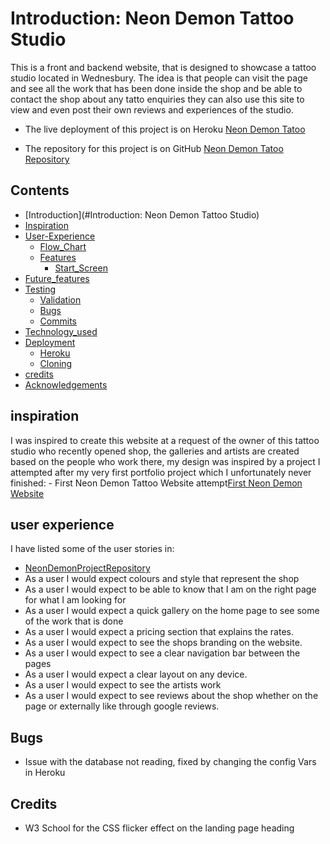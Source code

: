 # Introduction: Neon Demon Tattoo Studio

This is a front and backend website, that is designed to showcase a tattoo studio located in Wednesbury.
The idea is that people can visit the page and see all the work that has been done inside the shop and be able to contact
the shop about any tatto enquiries they can also use this site to view and even post their own reviews and experiences of the studio.

- The live deployment of this project is on Heroku [Neon Demon Tatoo](https://neondemontattoostudio-7b563027908c.herokuapp.com/)
  
- The repository for this project is on GitHub [Neon Demon Tatoo Repository](https://github.com/LiamEdwards931/NeonDemonPortfolioProject4?tab=readme-ov-file)
  
## Contents

- [Introduction](#Introduction: Neon Demon Tattoo Studio)
- [Inspiration](#inspiration)
- [User-Experience](#user-experience)
  - [Flow_Chart](#flow-chart)
  - [Features](#features)
    - [Start_Screen](#start-screen) 
- [Future_features](#future-features)
- [Testing](#testing)
  - [Validation](#technology)
  - [Bugs](#bugs)
  - [Commits](#commits)
- [Technology_used](#technology-used)
- [Deployment](#deployment)
  - [Heroku](#heroku)
  - [Cloning](#cloning-a-repository)
- [credits](#credits)
- [Acknowledgements](#acknowledgments)

## inspiration

I was inspired to create this website at a request of the owner of this tattoo studio who recently opened shop,
the galleries and artists are created based on the people who work there,
my design was inspired by a project I attempted after my very first portfolio project which I unfortunately never finished:
    - First Neon Demon Tattoo Website attempt[First Neon Demon Website](https://liamedwards931.github.io/neon-demon/)

## user experience

I have listed some of the user stories in:

- [NeonDemonProjectRepository](https://github.com/users/LiamEdwards931/projects/4/views/1)
- As a user I would expect colours and style that represent the shop
- As a user I would expect to be able to know that I am on the right page for what I am looking for
- As a user I would expect a quick gallery on the home page to see some of the work that is done
- As a user I would expect a pricing section that explains the rates.
- As a user I would expect to see the shops branding on the website.
- As a user I would expect to see a clear navigation bar between the pages
- As a user I would expect a clear layout on any device.
- As a user I would expect to see the artists work
- As a user I would expect to see reviews about the shop whether on the page or externally like through google reviews.



## Bugs

- Issue with the database not reading, fixed by changing the config Vars in Heroku

## Credits

- W3 School for the CSS flicker effect on the landing page heading
